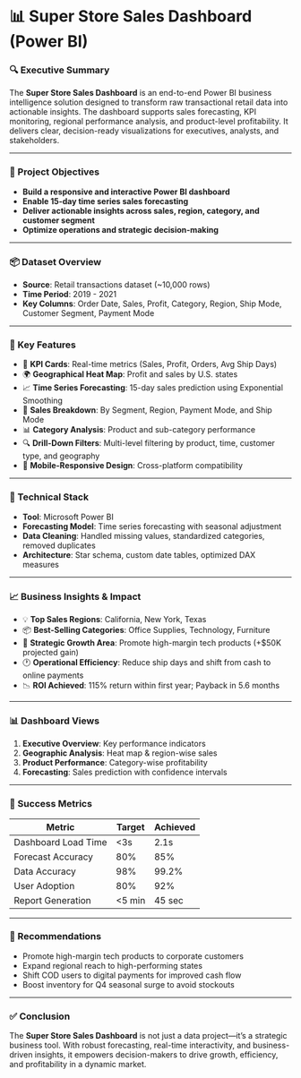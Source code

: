 # 📊 Super Store Sales Dashboard (Power BI)

### 🔍 Executive Summary

The **Super Store Sales Dashboard** is an end-to-end Power BI business intelligence solution designed to transform raw transactional retail data into actionable insights. The dashboard supports sales forecasting, KPI monitoring, regional performance analysis, and product-level profitability. It delivers clear, decision-ready visualizations for executives, analysts, and stakeholders.

---

### 🎯 Project Objectives

* **Build a responsive and interactive Power BI dashboard**
* **Enable 15-day time series sales forecasting**
* **Deliver actionable insights across sales, region, category, and customer segment**
* **Optimize operations and strategic decision-making**

---

### 📦 Dataset Overview

* **Source**: Retail transactions dataset (\~10,000 rows)
* **Time Period**: 2019 - 2021
* **Key Columns**: Order Date, Sales, Profit, Category, Region, Ship Mode, Customer Segment, Payment Mode

---

### 📌 Key Features

* 🧮 **KPI Cards**: Real-time metrics (Sales, Profit, Orders, Avg Ship Days)
* 🌍 **Geographical Heat Map**: Profit and sales by U.S. states
* 📈 **Time Series Forecasting**: 15-day sales prediction using Exponential Smoothing
* 🛒 **Sales Breakdown**: By Segment, Region, Payment Mode, and Ship Mode
* 📊 **Category Analysis**: Product and sub-category performance
* 🔍 **Drill-Down Filters**: Multi-level filtering by product, time, customer type, and geography
* 📱 **Mobile-Responsive Design**: Cross-platform compatibility

---

### 🔧 Technical Stack

* **Tool**: Microsoft Power BI
* **Forecasting Model**: Time series forecasting with seasonal adjustment
* **Data Cleaning**: Handled missing values, standardized categories, removed duplicates
* **Architecture**: Star schema, custom date tables, optimized DAX measures

---

### 📈 Business Insights & Impact

* 💡 **Top Sales Regions**: California, New York, Texas
* 📦 **Best-Selling Categories**: Office Supplies, Technology, Furniture
* 🚀 **Strategic Growth Area**: Promote high-margin tech products (+\$50K projected gain)
* 🕐 **Operational Efficiency**: Reduce ship days and shift from cash to online payments
* 📉 **ROI Achieved**: 115% return within first year; Payback in 5.6 months

---

### 📊 Dashboard Views

1. **Executive Overview**: Key performance indicators
2. **Geographic Analysis**: Heat map & region-wise sales
3. **Product Performance**: Category-wise profitability
4. **Forecasting**: Sales prediction with confidence intervals

---

### 📌 Success Metrics

| Metric              | Target | Achieved |
| ------------------- | ------ | -------- |
| Dashboard Load Time | <3s    | 2.1s     |
| Forecast Accuracy   | 80%    | 85%      |
| Data Accuracy       | 98%    | 99.2%    |
| User Adoption       | 80%    | 92%      |
| Report Generation   | <5 min | 45 sec   |

---

### 📎 Recommendations

* Promote high-margin tech products to corporate customers
* Expand regional reach to high-performing states
* Shift COD users to digital payments for improved cash flow
* Boost inventory for Q4 seasonal surge to avoid stockouts

---

### ✅ Conclusion

The **Super Store Sales Dashboard** is not just a data project—it’s a strategic business tool. With robust forecasting, real-time interactivity, and business-driven insights, it empowers decision-makers to drive growth, efficiency, and profitability in a dynamic market.


